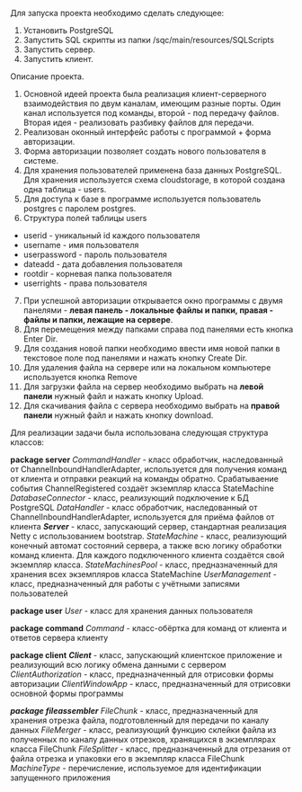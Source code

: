 Для запуска проекта необходимо сделать следующее:
1. Установить PostgreSQL
2. Запустить SQL скрипты из папки /sqc/main/resources/SQLScripts
3. Запустить сервер.
4. Запустить клиент.

Описание проекта.

1. Основной идеей проекта была реализация клиент-серверного взаимодействия по двум каналам, имеющим разные порты. Один канал используется под команды, второй - под передачу файлов. Вторая идея - реализовать разбивку файлов для передачи.
2. Реализован оконный интерфейс работы с программой + форма авторизации. 
3. Форма авторизации позволяет создать нового пользователя в системе.
4. Для хранения пользователей применена база данных PostgreSQL. Для хранения используется схема cloudstorage, в которой создана одна таблица - users.
5. Для доступа к базе в программе используется пользователь postgres с паролем postgres.
6. Структура полей таблицы users 
- userid - уникальный id каждого пользователя
- username - имя пользователя
- userpassword - пароль пользователя
- dateadd - дата добавления пользователя
- rootdir - корневая папка пользователя
- userrights - права пользователя

7. При успешной авторизации открывается окно программы с двумя панелями - __левая панель - локальные файлы и папки, правая - файлы и папки, лежащие на сервере__.
8. Для перемещения между папками справа под панелями есть кнопка Enter Dir.
9. Для создания новой папки необходимо ввести имя новой папки в текстовое поле под панелями и нажать кнопку Create Dir.
10. Для удаления файла на сервере или на локальном компьютере используется кнопка Remove
11. Для загрузки файла на сервер необходимо выбрать на __левой панели__ нужный файл и нажать кнопку Upload.
12. Для скачивания файла с сервера необходимо выбрать на __правой панели__ нужный файл и нажать кнопку download.

Для реализации задачи была использована следующая структура классов:

__package server__
_CommandHandler_ - класс обработчик, наследованный от ChannelInboundHandlerAdapter, используется для получения команд от клиента и отправки реакций на команды обратно.
Срабатываение события ChannelRegistered создаёт экземпляр класса StateMachine 
_DatabaseConnector_ - класс, реализующий подключение к БД PostgreSQL
_DataHandler_ - класс обработчик, наследованный от ChannelInboundHandlerAdapter, используется для приёма файлов от клиента
___Server___ - класс, запускающий сервер, стандартная реализация Netty с использованием bootstrap.
_StateMachine_ - класс, реализующий конечный автомат состояний сервера, а также всю логику обработки команд клиента. Для каждого подключенного клиента создаётся свой экземпляр класса.
_StateMachinesPool_ - класс, предназначенный для хранения всех экземпляров класса StateMachine
_UserManagement_ - класс, предназначенный для работы с учётными записями пользователей

__package user__
_User_ - класс для хранения данных пользователя

__package command__
_Command_ - класс-обёртка для команд от клиента и ответов сервера клиенту

__package client__
___Client___ - класс, запускающий клиентское приложение и реализующий всю логику обмена данными с сервером
_ClientAuthorization_ - класс, предназначенный для отрисовки формы авторизации
_ClientWindowApp_ - класс, предназначенный для отрисовки основной формы программы

___package fileassembler___
_FileChunk_ - класс, предназначенный для хранения отрезка файла, подготовленный для передачи по каналу данных
_FileMerger_ - класс, реализующий функцию склейки файла из полученных по каналу данных отрезков, хранящихся в экземплярах класса FileChunk
_FileSplitter_ - класс, предназначенный для отрезания от файла отрезка и упаковки его в экземпляр класса FileChunk
_MachineType_ - перечисление, используемое для идентификации запущенного приложения




